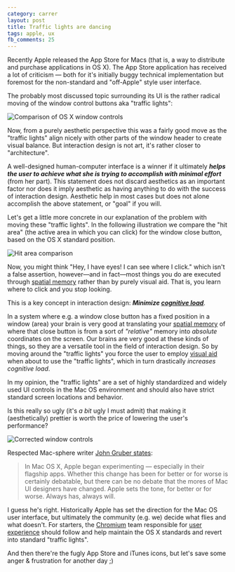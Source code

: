 ```yaml
---
category: carrer
layout: post
title: Traffic lights are dancing
tags: apple, ux
fb_comments: 25
---
```


Recently Apple released the App Store for Macs (that is, a way to distribute and purchase applications in OS X). The App Store application has received a lot of criticism — both for it's initially buggy technical implementation but foremost for the non-standard and "off-Apple" style user interface.

The probably most discussed topic surrounding its UI is the rather radical moving of the window control buttons aka "traffic lights":

![Comparison of OS X window controls](http://farm6.static.flickr.com/5255/5509185504_7edc4531c8_o.png)

Now, from a purely aesthetic perspective this was a fairly good move as the "traffic lights" align nicely with other parts of the window header to create visual balance. But interaction design is not art, it's rather closer to "architecture".

A well-designed human-computer interface is a winner if it ultimately ***helps the user to achieve what she is trying to accomplish with minimal effort*** (from her part). This statement does not discard aesthetics as an important factor nor does it imply aesthetic as having anything to do with the success of interaction design. Aesthetic help in most cases but does not alone accomplish the above statement, or "goal" if you will.

Let's get a little more concrete in our explanation of the problem with moving these "traffic lights". In the following illustration we compare the "hit area" (the active area in which you can click) for the window close button, based on the OS X standard position.

![Hit area comparison](http://farm6.static.flickr.com/5099/5509224988_2313b8e601_o.png)

Now, you might think "Hey, I have eyes! I can see where I click." which isn't a false assertion, however—and in fact—most things you do are executed through [spatial memory](http://en.wikipedia.org/wiki/Spatial_memory) rather than by purely visual aid. That is, you learn where to click and you stop looking.

This is a key concept in interaction design: ***Minimize [cognitive load](http://en.wikipedia.org/wiki/Cognitive_load)***.

In a system where e.g. a window close button has a fixed position in a window (area) your brain is very good at translating your [spatial memory](http://en.wikipedia.org/wiki/Spatial_memory) of where that close button is from a sort of *"relative"* memory into *absolute* coordinates on the screen. Our brains are very good at these kinds of things, so they are a versatile tool in the field of interaction design. So by moving around the "traffic lights" you force the user to employ [visual aid](http://en.wikipedia.org/wiki/Sense#Sight) when about to use the "traffic lights", which in turn drastically *increases cognitive load*.

In my opinion, the "traffic lights" are a set of highly standardized and widely used UI controls in the Mac OS environment and should also have strict standard screen locations and behavior.

Is this really so ugly (it's *a bit* ugly I must admit) that making it (aesthetically) prettier is worth the price of lowering the user's performance?

![Corrected window controls](http://farm6.static.flickr.com/5220/5509315984_cefb27c6dd_o.png)

Respected Mac-sphere writer [John Gruber states](http://daringfireball.net/2011/01/uniformity_vs_individuality_in_mac_ui_design):

> In Mac OS X, Apple began experimenting — especially in their flagship apps. Whether this change has been for better or for worse is certainly debatable, but there can be no debate that the mores of Mac UI designers have changed. Apple sets the tone, for better or for worse. Always has, always will.

I guess he's right. Historically Apple has set the direction for the Mac OS user interface, but ultimately the community (e.g. we) decide what flies and what doesn't. For starters, the [Chromium](http://chromium.org/) team responsible for [user experience](http://www.chromium.org/user-experience) should follow and help maintain the OS X standards and revert into standard "traffic lights".

And then there're the fugly App Store and iTunes icons, but let's save some anger & frustration for another day ;)
